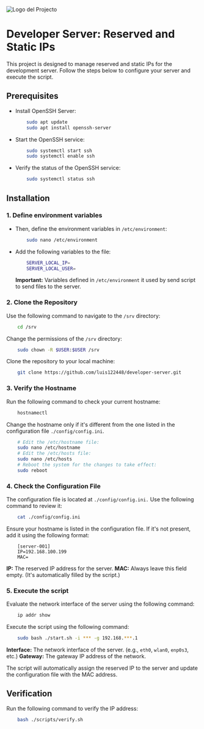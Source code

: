 ![Logo del Projecto](./resources/logo.png)

# Developer Server: Reserved and Static IPs

This project is designed to manage reserved and static IPs for the development server. 
Follow the steps below to configure your server and execute the script.

## **Prerequisites**

- Install OpenSSH Server:

    ```bash
        sudo apt update
        sudo apt install openssh-server
    ```

- Start the OpenSSH service:

    ```bash
        sudo systemctl start ssh
        sudo systemctl enable ssh
    ```

- Verify the status of the OpenSSH service:

    ```bash
        sudo systemctl status ssh
    ```

## **Installation**

### **1. Define environment variables**

- Then, define the environment variables in `/etc/environment`:

    ```bash
        sudo nano /etc/environment
    ```

- Add the following variables to the file:

    ```bash
        SERVER_LOCAL_IP=
        SERVER_LOCAL_USER=
    ```

    **Important:** Variables defined in `/etc/environment` it used by send script to send files to the server.

### **2. Clone the Repository**

Use the following command to navigate to the `/srv` directory:

```bash
    cd /srv
```

Change the permissions of the `/srv` directory:

```bash
    sudo chown -R $USER:$USER /srv
```

Clone the repository to your local machine:

```bash
    git clone https://github.com/luis122448/developer-server.git
```

### **3. Verify the Hostname**

Run the following command to check your current hostname:

```bash
    hostnamectl
```

Change the hostname only if it's different from the one listed in the configuration file `./config/config.ini`.

```bash
    # Edit the /etc/hostname file:
    sudo nano /etc/hostname
    # Edit the /etc/hosts file:
    sudo nano /etc/hosts
    # Reboot the system for the changes to take effect:
    sudo reboot
```

### **4. Check the Configuration File**

The configuration file is located at `./config/config.ini.` Use the following command to review it:

```bash
    cat ./config/config.ini
``` 

Ensure your hostname is listed in the configuration file. If it's not present, add it using the following format:

```example
    [server-001]
    IP=192.168.100.199
    MAC=
```

**IP:** The reserved IP address for the server.
**MAC:** Always leave this field empty. (It's automatically filled by the script.)

### **5. Execute the script**

Evaluate the network interface of the server using the following command:

```bash
    ip addr show
```

Execute the script using the following command:

```bash
    sudo bash ./start.sh -i *** -g 192.168.***.1
```

**Interface:** The network interface of the server. (e.g., `eth0`, `wlan0`, `enp0s3`, etc.)
**Gateway:** The gateway IP address of the network.

The script will automatically assign the reserved IP to the server and update the configuration file with the MAC address.

## **Verification**

Run the following command to verify the IP address:

```bash
    bash ./scripts/verify.sh
```